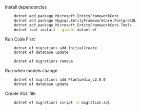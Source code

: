 Install dependencies

```bash
    dotnet add package Microsoft.EntityFrameworkCore
    dotnet add package Npgsql.EntityFrameworkCore.PostgreSQL
    dotnet add package Microsoft.EntityFrameworkCore.Tools
    dotnet tool install --global dotnet-ef
```

Run Code First

```bash
    dotnet ef migrations add InitialCreate
    dotnet ef database update

    dotnet ef migrations remove
```

Run when models change

```bash
    dotnet ef migrations add Plantpedia_v2.0.0
    dotnet ef database update
```

Create SQL file

```bash
    dotnet ef migrations script -o migration.sql
```
